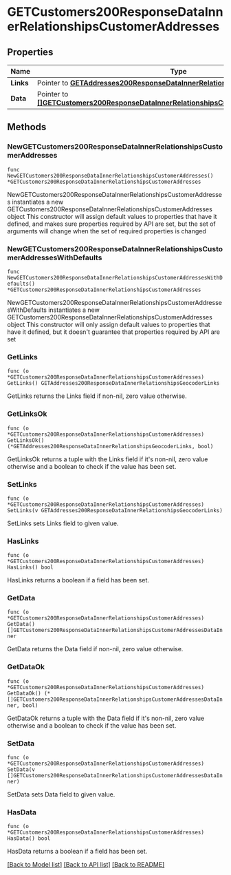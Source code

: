 # GETCustomers200ResponseDataInnerRelationshipsCustomerAddresses

## Properties

Name | Type | Description | Notes
------------ | ------------- | ------------- | -------------
**Links** | Pointer to [**GETAddresses200ResponseDataInnerRelationshipsGeocoderLinks**](GETAddresses200ResponseDataInnerRelationshipsGeocoderLinks.md) |  | [optional] 
**Data** | Pointer to [**[]GETCustomers200ResponseDataInnerRelationshipsCustomerAddressesDataInner**](GETCustomers200ResponseDataInnerRelationshipsCustomerAddressesDataInner.md) |  | [optional] 

## Methods

### NewGETCustomers200ResponseDataInnerRelationshipsCustomerAddresses

`func NewGETCustomers200ResponseDataInnerRelationshipsCustomerAddresses() *GETCustomers200ResponseDataInnerRelationshipsCustomerAddresses`

NewGETCustomers200ResponseDataInnerRelationshipsCustomerAddresses instantiates a new GETCustomers200ResponseDataInnerRelationshipsCustomerAddresses object
This constructor will assign default values to properties that have it defined,
and makes sure properties required by API are set, but the set of arguments
will change when the set of required properties is changed

### NewGETCustomers200ResponseDataInnerRelationshipsCustomerAddressesWithDefaults

`func NewGETCustomers200ResponseDataInnerRelationshipsCustomerAddressesWithDefaults() *GETCustomers200ResponseDataInnerRelationshipsCustomerAddresses`

NewGETCustomers200ResponseDataInnerRelationshipsCustomerAddressesWithDefaults instantiates a new GETCustomers200ResponseDataInnerRelationshipsCustomerAddresses object
This constructor will only assign default values to properties that have it defined,
but it doesn't guarantee that properties required by API are set

### GetLinks

`func (o *GETCustomers200ResponseDataInnerRelationshipsCustomerAddresses) GetLinks() GETAddresses200ResponseDataInnerRelationshipsGeocoderLinks`

GetLinks returns the Links field if non-nil, zero value otherwise.

### GetLinksOk

`func (o *GETCustomers200ResponseDataInnerRelationshipsCustomerAddresses) GetLinksOk() (*GETAddresses200ResponseDataInnerRelationshipsGeocoderLinks, bool)`

GetLinksOk returns a tuple with the Links field if it's non-nil, zero value otherwise
and a boolean to check if the value has been set.

### SetLinks

`func (o *GETCustomers200ResponseDataInnerRelationshipsCustomerAddresses) SetLinks(v GETAddresses200ResponseDataInnerRelationshipsGeocoderLinks)`

SetLinks sets Links field to given value.

### HasLinks

`func (o *GETCustomers200ResponseDataInnerRelationshipsCustomerAddresses) HasLinks() bool`

HasLinks returns a boolean if a field has been set.

### GetData

`func (o *GETCustomers200ResponseDataInnerRelationshipsCustomerAddresses) GetData() []GETCustomers200ResponseDataInnerRelationshipsCustomerAddressesDataInner`

GetData returns the Data field if non-nil, zero value otherwise.

### GetDataOk

`func (o *GETCustomers200ResponseDataInnerRelationshipsCustomerAddresses) GetDataOk() (*[]GETCustomers200ResponseDataInnerRelationshipsCustomerAddressesDataInner, bool)`

GetDataOk returns a tuple with the Data field if it's non-nil, zero value otherwise
and a boolean to check if the value has been set.

### SetData

`func (o *GETCustomers200ResponseDataInnerRelationshipsCustomerAddresses) SetData(v []GETCustomers200ResponseDataInnerRelationshipsCustomerAddressesDataInner)`

SetData sets Data field to given value.

### HasData

`func (o *GETCustomers200ResponseDataInnerRelationshipsCustomerAddresses) HasData() bool`

HasData returns a boolean if a field has been set.


[[Back to Model list]](../README.md#documentation-for-models) [[Back to API list]](../README.md#documentation-for-api-endpoints) [[Back to README]](../README.md)


